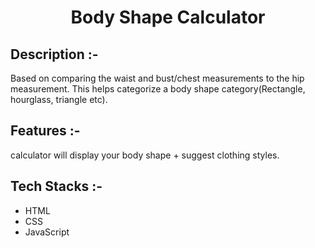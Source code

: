 # <p align="center">Body Shape Calculator</p>

## Description :-

Based on comparing the waist and bust/chest measurements to the hip measurement. This helps categorize a body shape category(Rectangle, hourglass, triangle etc).

## Features :-

calculator will display your body shape + suggest clothing styles.

## Tech Stacks :-

- HTML
- CSS
- JavaScript
